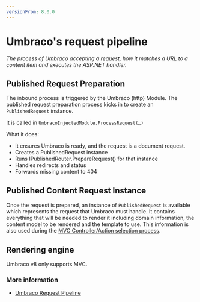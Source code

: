 ```yaml
---
versionFrom: 8.0.0
---
```


# Umbraco's request pipeline

_The process of Umbraco accepting a request, how it matches a URL to a content item and executes the ASP.NET handler._

## Published Request Preparation

The inbound process is triggered by the Umbraco (http) Module.
The published request preparation process kicks in to create an `PublishedRequest` instance.

It is called in `UmbracoInjectedModule.ProcessRequest(…)`

What it does:

* It ensures Umbraco is ready, and the request is a document request.
* Creates a PublishedRequest instance
* Runs IPublishedRouter.PrepareRequest() for that instance
* Handles redirects and status
* Forwards missing content to 404

## Published Content Request Instance

Once the request is prepared, an instance of `PublishedRequest` is available which represents the request that Umbraco must handle.
It contains everything that will be needed to render it including domain information, the content model to be rendered and the template to use.
This information is also used during the [MVC Controller/Action selection process](../Controller-Selection/).

## Rendering engine

Umbraco v8 only supports MVC. 
	
### More information
- [Umbraco Request Pipeline](../../../Reference/Routing/Request-Pipeline/)
